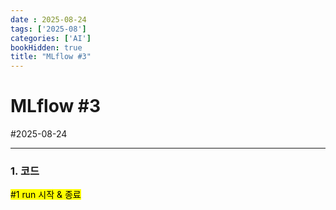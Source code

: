 ```yaml
---
date : 2025-08-24
tags: ['2025-08']
categories: ['AI']
bookHidden: true
title: "MLflow #3"
---
```


# MLflow #3

#2025-08-24

---

### 1. 코드

<mark>#1 run 시작 & 종료</mark>

```python